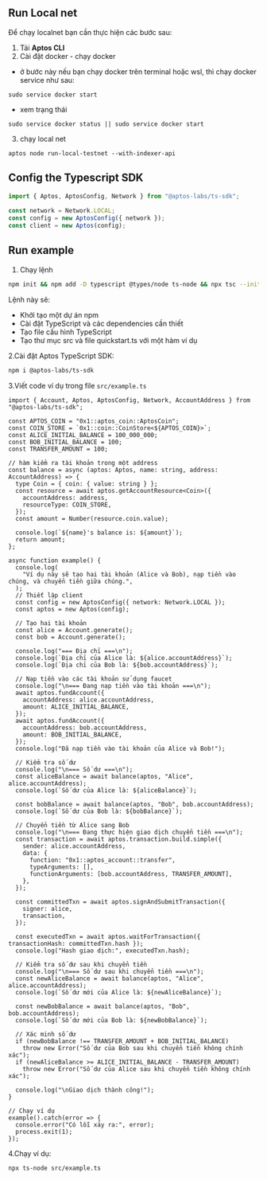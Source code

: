 ## Run Local net

Để chạy localnet bạn cần thực hiện các bước sau:

1. Tải **Aptos CLI**
2. Cài đặt docker - chạy docker
- ở bước này nếu bạn chạy docker trên terminal hoặc wsl, thì chạy docker service như sau:
```shell
sudo service docker start
```
- xem trạng thái 
```shell 
sudo service docker status || sudo service docker start
```
3. chạy local net 
```shell 
aptos node run-local-testnet --with-indexer-api
```

## Config the Typescript SDK
```typescript
import { Aptos, AptosConfig, Network } from "@aptos-labs/ts-sdk";
 
const network = Network.LOCAL;
const config = new AptosConfig({ network });
const client = new Aptos(config);
```

## Run example

1. Chạy lệnh 
```bash
npm init && npm add -D typescript @types/node ts-node && npx tsc --init && mkdir src && echo 'async function example() { console.log("Running example!")}; example()' > src/quickstart.ts
```

Lệnh này sẽ:

- Khởi tạo một dự án npm
- Cài đặt TypeScript và các dependencies cần thiết
- Tạo file cấu hình TypeScript
- Tạo thư mục src và file quickstart.ts với một hàm ví dụ

2.Cài đặt Aptos TypeScript SDK:

```bash
npm i @aptos-labs/ts-sdk
```

3.Viết code ví dụ trong file `src/example.ts`

```tsx
import { Account, Aptos, AptosConfig, Network, AccountAddress } from "@aptos-labs/ts-sdk";

const APTOS_COIN = "0x1::aptos_coin::AptosCoin";
const COIN_STORE = `0x1::coin::CoinStore<${APTOS_COIN}>`;
const ALICE_INITIAL_BALANCE = 100_000_000;
const BOB_INITIAL_BALANCE = 100;
const TRANSFER_AMOUNT = 100;

// hàm kiểm ra tài khoản trong một address
const balance = async (aptos: Aptos, name: string, address: AccountAddress) => {
  type Coin = { coin: { value: string } };
  const resource = await aptos.getAccountResource<Coin>({
    accountAddress: address,
    resourceType: COIN_STORE,
  });
  const amount = Number(resource.coin.value);

  console.log(`${name}'s balance is: ${amount}`);
  return amount;
};

async function example() {
  console.log(
    "Ví dụ này sẽ tạo hai tài khoản (Alice và Bob), nạp tiền vào chúng, và chuyển tiền giữa chúng.",
  );
  // Thiết lập client
  const config = new AptosConfig({ network: Network.LOCAL });
  const aptos = new Aptos(config);

  // Tạo hai tài khoản
  const alice = Account.generate();
  const bob = Account.generate();

  console.log("=== Địa chỉ ===\n");
  console.log(`Địa chỉ của Alice là: ${alice.accountAddress}`);
  console.log(`Địa chỉ của Bob là: ${bob.accountAddress}`);

  // Nạp tiền vào các tài khoản sử dụng faucet
  console.log("\n=== Đang nạp tiền vào tài khoản ===\n");
  await aptos.fundAccount({
    accountAddress: alice.accountAddress,
    amount: ALICE_INITIAL_BALANCE,
  });
  await aptos.fundAccount({
    accountAddress: bob.accountAddress,
    amount: BOB_INITIAL_BALANCE,
  });
  console.log("Đã nạp tiền vào tài khoản của Alice và Bob!");

  // Kiểm tra số dư
  console.log("\n=== Số dư ===\n");
  const aliceBalance = await balance(aptos, "Alice", alice.accountAddress);
  console.log(`Số dư của Alice là: ${aliceBalance}`);

  const bobBalance = await balance(aptos, "Bob", bob.accountAddress);
  console.log(`Số dư của Bob là: ${bobBalance}`);

  // Chuyển tiền từ Alice sang Bob
  console.log("\n=== Đang thực hiện giao dịch chuyển tiền ===\n");
  const transaction = await aptos.transaction.build.simple({
    sender: alice.accountAddress,
    data: {
      function: "0x1::aptos_account::transfer",
      typeArguments: [],
      functionArguments: [bob.accountAddress, TRANSFER_AMOUNT],
    },
  });

  const committedTxn = await aptos.signAndSubmitTransaction({
    signer: alice,
    transaction,
  });

  const executedTxn = await aptos.waitForTransaction({ transactionHash: committedTxn.hash });
  console.log("Hash giao dịch:", executedTxn.hash);

  // Kiểm tra số dư sau khi chuyển tiền
  console.log("\n=== Số dư sau khi chuyển tiền ===\n");
  const newAliceBalance = await balance(aptos, "Alice", alice.accountAddress);
  console.log(`Số dư mới của Alice là: ${newAliceBalance}`);

  const newBobBalance = await balance(aptos, "Bob", bob.accountAddress);
  console.log(`Số dư mới của Bob là: ${newBobBalance}`);

  // Xác minh số dư
  if (newBobBalance !== TRANSFER_AMOUNT + BOB_INITIAL_BALANCE)
    throw new Error("Số dư của Bob sau khi chuyển tiền không chính xác");
  if (newAliceBalance >= ALICE_INITIAL_BALANCE - TRANSFER_AMOUNT)
    throw new Error("Số dư của Alice sau khi chuyển tiền không chính xác");

  console.log("\nGiao dịch thành công!");
}

// Chạy ví dụ
example().catch(error => {
  console.error("Có lỗi xảy ra:", error);
  process.exit(1);
});
```

4.Chạy ví dụ:

```tsx
npx ts-node src/example.ts
```

